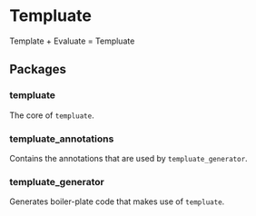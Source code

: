 # Templuate

Template + Evaluate = Templuate

## Packages

### templuate

The core of `templuate`.

### templuate_annotations

Contains the annotations that are used by `templuate_generator`.

### templuate_generator

Generates boiler-plate code that makes use of `templuate`.

